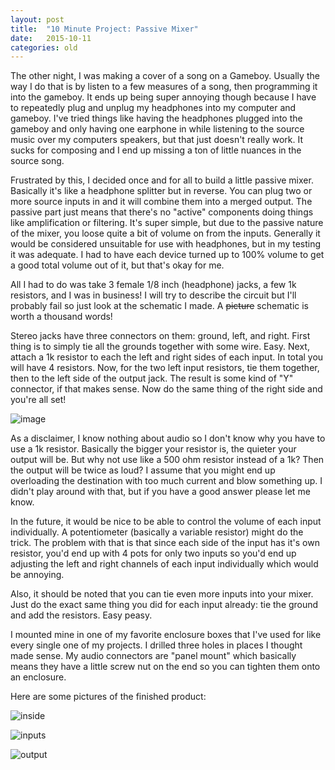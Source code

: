 ```yaml
---
layout: post
title:  "10 Minute Project: Passive Mixer"
date:   2015-10-11
categories: old
---
```


The other night, I was making a cover of a song on a Gameboy. Usually the way I do that is by listen to a few measures of a song, then programming it into the gameboy. It ends up being super annoying though because I have to repeatedly plug and unplug my headphones into my computer and gameboy. I've tried things like having the headphones plugged into the gameboy and only having one earphone in while listening to the source music over my computers speakers, but that just doesn't really work. It sucks for composing and I end up missing a ton of little nuances in the source song.

Frustrated by this, I decided once and for all to build a little passive mixer. Basically it's like a headphone splitter but in reverse. You can plug two or more source inputs in and it will combine them into a merged output. The passive part just means that there's no "active" components doing things like amplification or filtering. It's super simple, but due to the passive nature of the mixer, you loose quite a bit of volume on from the inputs. Generally it would be considered unsuitable for use with headphones, but in my testing it was adequate. I had to have each device turned up to 100% volume to get a good total volume out of it, but that's okay for me.

All I had to do was take 3 female 1/8 inch (headphone) jacks, a few 1k resistors, and I was in business! I will try to describe the circuit but I'll probably fail so just look at the schematic I made. A <s>picture</s> schematic is worth a thousand words!

Stereo jacks have three connectors on them: ground, left, and right. First thing is to simply tie all the grounds together with some wire. Easy. Next, attach a 1k resistor to each the left and right sides of each input. In total you will have 4 resistors. Now, for the two left input resistors, tie them together, then to the left side of the output jack. The result is some kind of "Y" connector, if that makes sense. Now do the same thing of the right side and you're all set!

![image](http://i.imgur.com/Ni0yIUj.png)

As a disclaimer, I know nothing about audio so I don't know why you have to use a 1k resistor. Basically the bigger your resistor is, the quieter your output will be. But why not use like a 500 ohm resistor instead of a 1k? Then the output will be twice as loud? I assume that you might end up overloading the destination with too much current and blow something up. I didn't play around with that, but if you have a good answer please let me know.

In the future, it would be nice to be able to control the volume of each input individually. A potentiometer (basically a variable resistor) might do the trick. The problem with that is that since each side of the input has it's own resistor, you'd end up with 4 pots for only two inputs so you'd end up adjusting the left and right channels of each input individually which would be annoying.

Also, it should be noted that you can tie even more inputs into your mixer. Just do the exact same thing you did for each input already: tie the ground and add the resistors. Easy peasy.

I mounted mine in one of my favorite enclosure boxes that I've used for like every single one of my projects. I drilled three holes in places I thought made sense. My audio connectors are "panel mount" which basically means they have a little screw nut on the end so you can tighten them onto an enclosure.

Here are some pictures of the finished product:

![inside](http://i.imgur.com/7ZfvXPR.png)

![inputs](http://i.imgur.com/k7AdT9Z.png)

![output](http://i.imgur.com/7A2aANO.png)
